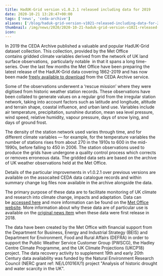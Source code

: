 ```yaml
---
title: HadUK-Grid version v1.0.2.1 released including data for 2019
date: 2020-10-21 13:28:47+00:00
tags: ['news', 'ceda-archive']
aliases: ['/blog/haduk-grid-version-v1021-released-including-data-for-2019']
thumbnail: /img/news/2020/2020-10-21-haduk-grid-version-v1021-released-including-data-for-2019/met_office_weather_station._uk.jpg
icon: 
---
```


In 2019 the CEDA Archive published a valuable and popular HadUK-Grid dataset collection. This collection, provided by the Met Office contains gridded climate variables derived from the network of UK land surface observations,  particularly notable  in that it spans a long time-series. Over the last few months the Met Office have been preparing the latest release of the HadUK-Grid data covering 1862-2019 and has now been made [freely available to download](https://catalogue.ceda.ac.uk/?q=haduk-grid+v1.0.2.1&sort_by=relevance&results_per_page=20) from the CEDA Archive service.


Some of the observations underwent a ‘rescue mission’ where they were digitised from historic weather station records. These observations have been collated to generate values on a regular grid from the irregular station network, taking into account factors such as latitude and longitude, altitude and terrain shape, coastal influence, and urban land use. Variables include air temperature, precipitation, sunshine duration, mean sea level pressure, wind speed, relative humidity, vapour pressure, days of snow lying, and days of ground frost.


The density of the station network used varies through time, and for different climate variables — for example, for the temperature variables the number of stations rises from about 270 in the 1910s to 600 in the mid-1990s, before falling to 450 in 2006. The station observations used to produce the grids have undergone a quality control process which corrects or removes erroneous data. The gridded data sets are based on the archive of UK weather observations held at the Met Office.  
  
Details of the particular improvements in v1.0.2.1 over previous versions are available on the assocaited CEDA data catalogue records and within summary change log files now available in the archive alongside the data.


The primary purpose of these data are to facilitate monitoring of UK climate and research into climate change, impacts and adaptation. Data can be [accessed here](http://catalogue.ceda.ac.uk/uuid/4dc8450d889a491ebb20e724debe2dfb) and more information can be found on the [Met Office website](https://www.metoffice.gov.uk/climate/uk/data/haduk-grid/haduk-grid). More information about why these data are of particular use is available on the [original news item](https://www.ceda.ac.uk/blog/new-dataset-launched-haduk-grid/) when these data were first release in 2018.   



The data have been created by the Met Office with financial support from the Department for Business, Energy and Industrial Strategy (BEIS) and Department for Environment, Food and Rural Affairs (DEFRA) in order to support the Public Weather Service Customer Group (PWSCG), the Hadley Centre Climate Programme, and the UK Climate Projections (UKCP18) project. The data recovery activity to supplement 19th and early 20th Century data availability was funded by the Natural Environment Research Council (NERC grant ref: NE/L01016X/1) project "Analysis of historic drought and water scarcity in the UK".



